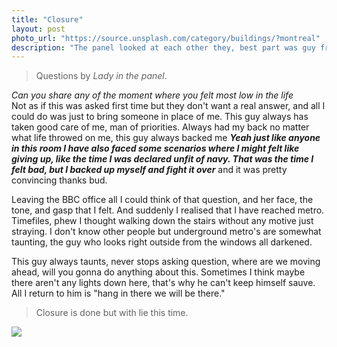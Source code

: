 ```yaml
---
title: "Closure"
layout: post
photo_url: "https://source.unsplash.com/category/buildings/?montreal"
description: "The panel looked at each other they, best part was guy from london office give asia pacific head is this guy for real look. And it was in that moment I knew it's a packed case"
---
```


> Questions by *Lady in the panel*.

*Can you share any of the moment where you felt most low in the life*<br>
Not as if this was asked first time but they don't want a real answer, and all I could do was just to bring someone in place of me. This guy always has taken good care of me, man of priorities. Always had my back no matter what life throwed on me, this guy always backed me ***Yeah just like anyone in this room I have also faced some scenarios where I might felt like giving up, like the time I was declared unfit of navy. That was the time I felt bad, but I backed up myself and fight it over*** and it was pretty convincing thanks bud.

Leaving the BBC office all I could think of that question, and her face, the tone, and gasp that I felt. And suddenly I realised that I have reached metro. Timefiles, phew I thought walking down the stairs without any motive just straying. I don't know other people but underground metro's are somewhat taunting, the guy who looks right outside from the windows all darkened. 

This guy always taunts, never stops asking question, where are we moving ahead, will you gonna do anything about this. Sometimes I think maybe there aren't any lights down here, that's why he can't keep himself sauve. All I return to him is "hang in there we will be there."<br>

>Closure is done but with lie this time.


<img src="https://source.unsplash.com/collection/1023843/tiny-people-in-a-big-world">
